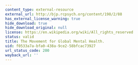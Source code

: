 ```yaml
---
content_type: external-resource
external_url: http://bjp.rcpsych.org/content/198/2/88
has_external_license_warning: true
hide_download: true
hide_download_original: null
license: https://en.wikipedia.org/wiki/All_rights_reserved
status: valid
title: The Movement for Global Mental Health.
uid: f0533a7a-bfa0-438a-9ce2-58bfcac73927
url_status_code: 200
wayback_url: ''
---
```

